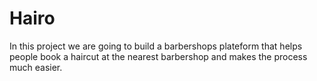 # Hairo

In this project we are going to build a barbershops plateform that helps people book a haircut at the nearest barbershop and makes the process much easier.
